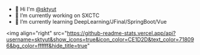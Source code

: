 
<!--
**sktyut/sktyut** is a ✨ _special_ ✨ repository because its `README.md` (this file) appears on your GitHub profile.

Here are some ideas to get you started:

- 🔭 I’m currently working on ...
- 🌱 I’m currently learning ...
- 👯 I’m looking to collaborate on ...
- 🤔 I’m looking for help with ...
- 💬 Ask me about ...
- 📫 How to reach me: ...
- 😄 Pronouns: ...
- ⚡ Fun fact: ...
-->

- 👋 Hi I'm <a href="https://github.com/sktyut/" target="_blank">@sktyut</a>
- 🔭 I’m currently working on SXCTC
- 🌱 I’m currently learning DeepLearning/JFinal/SpringBoot/Vue 

<img align="right" src="https://github-readme-stats.vercel.app/api?username=sktyut&show_icons=true&icon_color=CE1D2D&text_color=718096&bg_color=ffffff&hide_title=true" 

  <!-- [![Top Langs](https://github-readme-stats.vercel.app/api/top-langs/?username=sktyut&layout=compact)](https://github.com/sktyut/github-readme-stats)
![sktyut's GitHub stats](https://github-readme-stats.vercel.app/api?username=sktyut&show_icons=true&theme=tokyonight) 
-->

